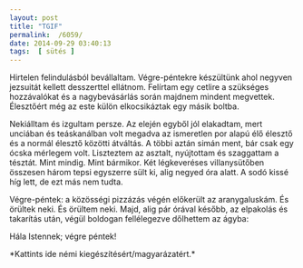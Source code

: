 ```yaml
---
layout: post
title: "TGIF"
permalink:  /6059/ 
date: 2014-09-29 03:40:13
tags:  [ sütés ] 
---
```

Hirtelen felindulásból bevállaltam. <span class="zarojel" style="display:none">(Erre felé adják magukat az ilyen felbuzdulások.)</span> Végre-péntekre készültünk ahol negyven jezsuitát kellett desszerttel ellátnom. <span class="zarojel" style="display:none">(Kihívás kihívás, de pont nekem való.)</span> Felírtam egy cetlire a szükséges hozzávalókat és a nagybevásárlás során majdnem mindent megvettek. <span class="zarojel" style="display:none">(Továbbra sem szeretek vásárolni menni, utána járni. Talán soha már.)</span> Élesztőért még az este külön elkocsikáztak egy másik boltba. <span class="zarojel" style="display:none">(Nem nagy gesztus, de a természetessége olyan széppé tette az estém.)</span>

Nekiálltam és izgultam persze. <span class="zarojel" style="display:none">(Ritka, hogy nagyon nem sikerülne, mégis mindig és újra és újra félek.)</span> Az elején egyből jól elakadtam, mert unciában és teáskanálban volt megadva az ismeretlen por alapú élő élesztő és a normál élesztő közötti átváltás. <span class="zarojel" style="display:none">(Megy a matek, de gyanús volt az eredmény. És addig kutattam, amíg igazam nem lett. És igazam lett.)</span> A többi aztán simán ment, bár csak egy ócska mérlegem volt. <span class="zarojel" style="display:none">(Még jó, hogy sütésnél nem a precizitás számít, hanem a lélek. Abból legalább van.)</span> Liszteztem az asztalt, nyújtottam és szaggattam a tésztát. Mint mindig. Mint bármikor. <span class="zarojel" style="display:none">(Lendület és finom erő volt benne. Ebben otthon vagyok, ebben biztonságban vagyok.)</span> Két légkeveréses villanysütőben összesen három tepsi egyszerre sült ki, alig negyed óra alatt. <span class="zarojel" style="display:none">(Jó sütővel, rendes eszközökkel mindenhez több a kedvem.)</span> A sodó kissé híg lett, de ezt más nem tudta. <span class="zarojel" style="display:none">(Hiába nem tudták, engem zavart. Morogtam is miatta.)</span>

Végre-péntek: a közösségi pizzázás végén előkerült az aranygaluskám. És örültek neki. És örültem neki. Majd, alig pár órával később, az elpakolás és takarítás után, végül boldogan fellélegezve dőlhettem az ágyba:

Hála Istennek; végre péntek! <span class="zarojel" style="display:none">(Thanks God It’s Friday)</span>

<p onClick="Click('zarojel')" id="click"> *Kattints ide némi kiegészítésért/magyarázatért.* </p>  
<script>  
function Click(matchClass)  
    {  
    var elems = document.getElementsByTagName('*'),i;  
    for (i in elems)  
        {  
        if((" "+elems[i].className+" ").indexOf(" "+matchClass+" ") > -1)  
            {  
    elems[i].setAttribute("style", "display:yes");  
            }  
        }  
var element = document.getElementById("click");  
 element.setAttribute("style", "display:none");  
}</script>